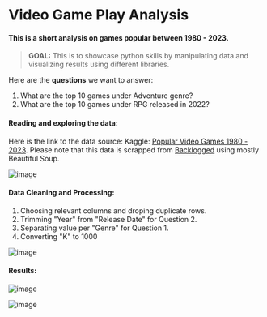 # Video Game Play Analysis

#### This is a short analysis on games popular between 1980 - 2023.


> **GOAL:** This is to showcase python skills by manipulating data and visualizing results using different libraries.


Here are the **questions** we want to answer:
1. What are the top 10 games under Adventure genre?
2. What are the top 10 games under RPG released in 2022?

#### Reading and exploring the data:
Here is the link to the data source:
Kaggle: [Popular Video Games 1980 - 2023](https://www.kaggle.com/datasets/arnabchaki/popular-video-games-1980-2023/).
Please note that this data is scrapped from [Backlogged](https://www.backloggd.com/games/lib/popular/) using mostly Beautiful Soup.

![image](https://github.com/joidiaries/gamesplayanalysis/assets/150142726/d719f5be-23e6-44b6-9075-d0ed42b29e17)

#### Data Cleaning and Processing:
1. Choosing relevant columns and droping duplicate rows.
2. Trimming "Year" from "Release Date" for Question 2.
3. Separating value per "Genre" for Question 1.
4. Converting "K" to 1000

![image](https://github.com/joidiaries/gamesplayanalysis/assets/150142726/3fa814ac-c4d4-4b86-bf4f-0a0b66a5861b)


#### Results:

![image](https://github.com/joidiaries/gamesplayanalysis/assets/150142726/69468097-fe11-484b-9568-93cd66af8445)

![image](https://github.com/joidiaries/gamesplayanalysis/assets/150142726/c2f7a5c8-8031-44e2-8220-f5c9e11aa3b9)
